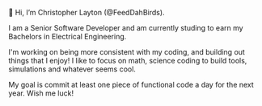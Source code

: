 👋 Hi, I’m Christopher Layton (@FeedDahBirds).

I am a Senior Software Developer and am currently studing to earn my Bachelors in Electrical Engineering.

I'm working on being more consistent with my coding, and building out things that I enjoy!
I like to focus on math, science coding to build tools, simulations and whatever seems cool.

My goal is commit at least one piece of functional code a day for the next year. Wish me luck!

